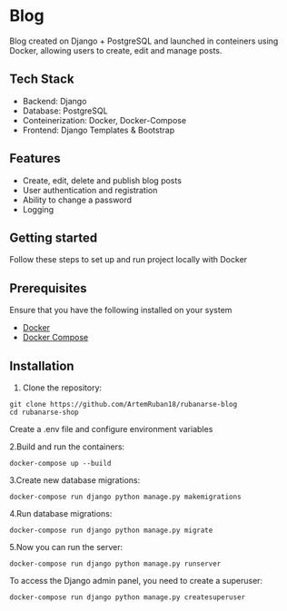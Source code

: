# Blog


Blog created on Django + PostgreSQL and launched in conteiners using Docker, allowing users to create, edit and manage posts.

## Tech Stack

- Backend: Django
- Database: PostgreSQL
- Conteinerization: Docker, Docker-Compose
- Frontend: Django Templates & Bootstrap

## Features

- Create, edit, delete and publish blog posts
- User authentication and registration 
- Ability to change a password
- Logging

## Getting started

Follow these steps to set up and run project locally with Docker

## Prerequisites

Ensure that you have the following installed on your system

- [Docker](https://www.docker.com/)
- [Docker Compose](https://docs.docker.com/compose/)

## Installation

1. Clone the repository:
```
git clone https://github.com/ArtemRuban18/rubanarse-blog
cd rubanarse-shop
```
Create a .env file and configure environment variables

2.Build and run the containers:
```
docker-compose up --build
```

3.Create new database migrations:
```
docker-compose run django python manage.py makemigrations
```

4.Run database migrations:
```
docker-compose run django python manage.py migrate
```

5.Now you can run the server:
```
docker-compose run django python manage.py runserver
```

To access the Django admin panel, you need to create a superuser:
```
docker-compose run django python manage.py createsuperuser
```
